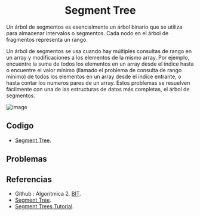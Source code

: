 <h1 align="center"> Segment Tree </h1>

Un árbol de segmentos es esencialmente un árbol binario que se utiliza para almacenar intervalos o segmentos. Cada nodo en el árbol de fragmentos representa un rango. 

Un árbol de segmentos se usa cuando hay múltiples consultas de rango en un array y modificaciones a los elementos de la mismo array. Por ejemplo, encuentre la suma de todos los elementos en un array desde el índice hasta o encuentre el valor mínimo (llamado el problema de consulta de rango mínimo) de todos los elementos en un array desde el índice entrante, o hasta contar los numeros pares de un array. Estos problemas se resuelven fácilmente con una de las estructuras de datos más completas, el árbol de segmentos.

![image](https://user-images.githubusercontent.com/97768733/193960990-22384220-33ce-4fef-b190-0145480e9c26.png)

## Codigo

* [Segment Tree](https://github.com/HugoAlejandro2002/Algoritmos-y-Estructuras-de-Datos/tree/main/Estructuras%20de%20Datos/Segment%20Tree).

## Problemas

## Referencias 

* Github : Algoritmica 2. [BIT](https://github.com/PaulLandaeta/algoritmica2/tree/master/contenido/Estructura_de_datos/Segment_tree).
* [Segment Tree](https://es.wikipedia.org/wiki/%C3%81rbol_de_segmentoo).  
* [Segment Trees Tutorial](https://www.hackerearth.com/practice/data-structures/advanced-data-structures/segment-trees/tutorial/).

